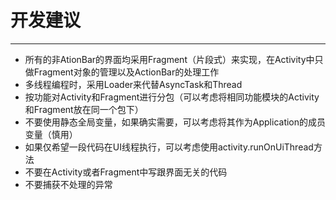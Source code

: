 # 开发建议

------------------------
* 所有的非AtionBar的界面均采用Fragment（片段式）来实现，在Activity中只做Fragment对象的管理以及ActionBar的处理工作
* 多线程编程时，采用Loader来代替AsyncTask和Thread
* 按功能对Activity和Fragment进行分包（可以考虑将相同功能模块的Activity和Fragment放在同一个包下）
* 不要使用静态全局变量，如果确实需要，可以考虑将其作为Application的成员变量（慎用）
* 如果仅希望一段代码在UI线程执行，可以考虑使用activity.runOnUiThread方法
* 不要在Activity或者Fragment中写跟界面无关的代码
* 不要捕获不处理的异常

